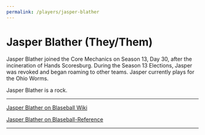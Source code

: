 ```yaml
---
permalink: /players/jasper-blather
---
```


# Jasper Blather (They/Them)

Jasper Blather joined the Core Mechanics on Season 13, Day 30, after the incineration of Hands Scoresburg. During the
Season 13 Elections, Jasper was revoked and began roaming to other teams. Jasper currently plays for the Ohio Worms.

Jasper Blather is a rock.

---

[Jasper Blather on Blaseball Wiki](https://www.blaseball.wiki/w/Jasper_Blather)

[Jasper Blather on Blaseball-Reference](https://blaseball-reference.com/players/jasper-blather)

---